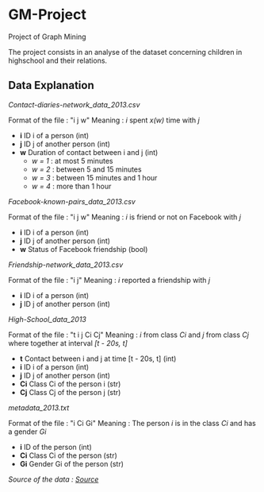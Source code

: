 # GM-Project
Project of Graph Mining

The project consists in an analyse of the dataset concerning children in highschool and their relations.

## Data Explanation

*Contact-diaries-network_data_2013.csv*

Format of the file : "i j w"
Meaning : *i* spent *x(w)* time with *j*

- **i** ID i of a person (int)
- **j** ID j of another person (int)
- **w** Duration of contact between i and j (int)
    - *w = 1* : at most 5 minutes
    - *w = 2* : between 5 and 15 minutes
    - *w = 3* : between 15 minutes and 1 hour
    - *w = 4* : more than 1 hour

*Facebook-known-pairs_data_2013.csv*

Format of the file : "i j w"
Meaning : *i* is friend or not on Facebook with *j*

- **i** ID i of a person (int)
- **j** ID j of another person (int)
- **w** Status of Facebook friendship (bool)

*Friendship-network_data_2013.csv*

Format of the file : "i j"
Meaning : *i* reported a friendship with *j*

- **i** ID i of a person (int)
- **j** ID j of another person (int)

*High-School_data_2013*

Format of the file : "t i j Ci Cj"
Meaning : *i* from class *Ci* and *j* from class *Cj* where together at interval *[t - 20s, t]*

- **t** Contact between i and j at time [t - 20s, t] (int)
- **i** ID i of a person (int)
- **j** ID j of another person (int)
- **Ci** Class Ci of the person i (str)
- **Cj** Class Cj of the person j (str)

*metadata_2013.txt*

Format of the file : "i Ci Gi"
Meaning : The person *i* is in the class *Ci* and has a gender *Gi*

- **i** ID of the person (int)
- **Ci** Class Ci of the person (str)
- **Gi** Gender Gi of the person (str)


*Source of the data : [Source](http://www.sociopatterns.org/datasets/high-school-contact-and-friendship-networks/)*
